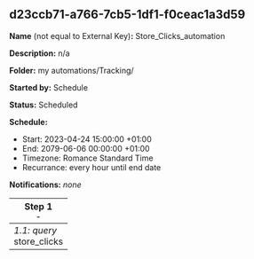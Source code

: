 ## d23ccb71-a766-7cb5-1df1-f0ceac1a3d59

**Name** (not equal to External Key)**:** Store_Clicks_automation

**Description:** n/a

**Folder:** my automations/Tracking/

**Started by:** Schedule

**Status:** Scheduled

**Schedule:**

* Start: 2023-04-24 15:00:00 +01:00
* End: 2079-06-06 00:00:00 +01:00
* Timezone: Romance Standard Time
* Recurrance: every hour until end date

**Notifications:** _none_


| Step 1<br>_<small>-</small>_ |
| --- |
| _1.1: query_<br>store_clicks |
